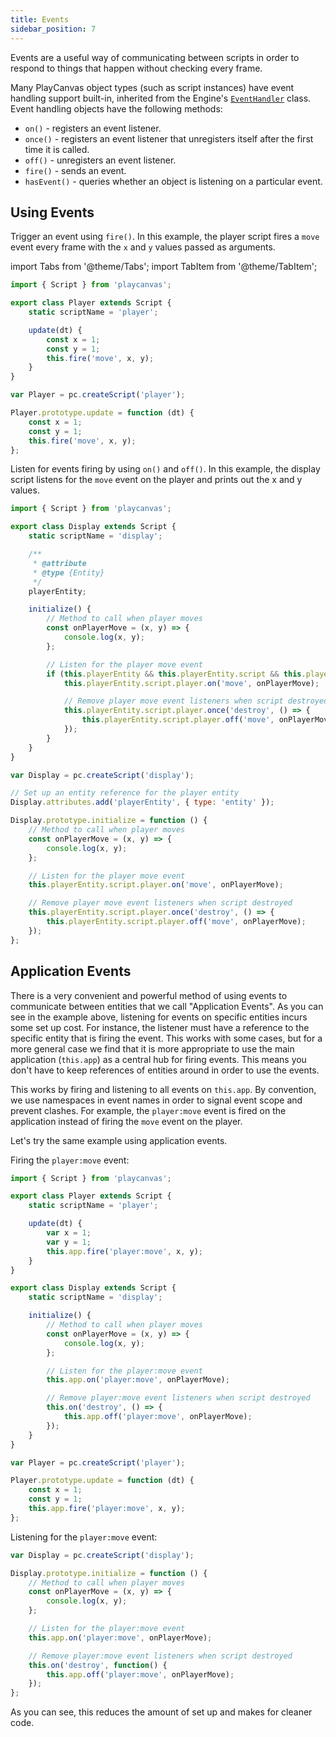 ```yaml
---
title: Events
sidebar_position: 7
---
```


Events are a useful way of communicating between scripts in order to respond to things that happen without checking every frame.

Many PlayCanvas object types (such as script instances) have event handling support built-in, inherited from the Engine's [`EventHandler`][1] class. Event handling objects have the following methods:

* `on()` - registers an event listener.
* `once()` - registers an event listener that unregisters itself after the first time it is called.
* `off()` - unregisters an event listener.
* `fire()` - sends an event.
* `hasEvent()` - queries whether an object is listening on a particular event.

## Using Events

Trigger an event using `fire()`. In this example, the player script fires a `move` event every frame with the `x` and `y` values passed as arguments.

import Tabs from '@theme/Tabs';
import TabItem from '@theme/TabItem';

<Tabs defaultValue="esm" groupId='script-code'>
<TabItem  value="esm" label="ESM (Recommended)">

```javascript
import { Script } from 'playcanvas';

export class Player extends Script {
    static scriptName = 'player';

    update(dt) {
        const x = 1;
        const y = 1;
        this.fire('move', x, y);
    }
}
```

</TabItem>
<TabItem value="classic" label="Classic">

```javascript
var Player = pc.createScript('player');

Player.prototype.update = function (dt) {
    const x = 1;
    const y = 1;
    this.fire('move', x, y);
};
```

</TabItem>
</Tabs>

Listen for events firing by using `on()` and `off()`. In this example, the display script listens for the `move` event on the player and prints out the x and y values.

<Tabs defaultValue="esm" groupId='script-code'>
<TabItem value="esm" label="ESM (Recommended)">

```javascript
import { Script } from 'playcanvas';

export class Display extends Script {
    static scriptName = 'display';

    /**
     * @attribute
     * @type {Entity}
     */
    playerEntity;

    initialize() {
        // Method to call when player moves
        const onPlayerMove = (x, y) => {
            console.log(x, y);
        };

        // Listen for the player move event
        if (this.playerEntity && this.playerEntity.script && this.playerEntity.script.player) {
            this.playerEntity.script.player.on('move', onPlayerMove);

            // Remove player move event listeners when script destroyed
            this.playerEntity.script.player.once('destroy', () => {
                this.playerEntity.script.player.off('move', onPlayerMove);
            });
        }
    }
}
```

</TabItem>
<TabItem value="classic" label="Classic">

```javascript
var Display = pc.createScript('display');

// Set up an entity reference for the player entity
Display.attributes.add('playerEntity', { type: 'entity' });

Display.prototype.initialize = function () {
    // Method to call when player moves
    const onPlayerMove = (x, y) => {
        console.log(x, y);
    };

    // Listen for the player move event
    this.playerEntity.script.player.on('move', onPlayerMove);

    // Remove player move event listeners when script destroyed
    this.playerEntity.script.player.once('destroy', () => {
        this.playerEntity.script.player.off('move', onPlayerMove);
    });
};
```

</TabItem>
</Tabs>

## Application Events

There is a very convenient and powerful method of using events to communicate between entities that we call "Application Events". As you can see in the example above, listening for events on specific entities incurs some set up cost. For instance, the listener must have a reference to the specific entity that is firing the event. This works with some cases, but for a more general case we find that it is more appropriate to use the main application (`this.app`) as a central hub for firing events. This means you don't have to keep references of entities around in order to use the events.

This works by firing and listening to all events on `this.app`. By convention, we use namespaces in event names in order to signal event scope and prevent clashes. For example, the `player:move` event is fired on the application instead of firing the `move` event on the player.

Let's try the same example using application events.

Firing the `player:move` event:

<Tabs defaultValue="esm" groupId='script-code'>
<TabItem  value="esm" label="ESM (Recommended)">

```javascript
import { Script } from 'playcanvas';

export class Player extends Script {
    static scriptName = 'player';

    update(dt) {
        var x = 1;
        var y = 1;
        this.app.fire('player:move', x, y);
    }
}

export class Display extends Script {
    static scriptName = 'display';

    initialize() {
        // Method to call when player moves
        const onPlayerMove = (x, y) => {
            console.log(x, y);
        };

        // Listen for the player:move event
        this.app.on('player:move', onPlayerMove);

        // Remove player:move event listeners when script destroyed
        this.on('destroy', () => {
            this.app.off('player:move', onPlayerMove);
        });
    }
}
```

</TabItem>
<TabItem value="classic" label="Classic">

```javascript
var Player = pc.createScript('player');

Player.prototype.update = function (dt) {
    const x = 1;
    const y = 1;
    this.app.fire('player:move', x, y);
};
```

Listening for the `player:move` event:

```javascript
var Display = pc.createScript('display');

Display.prototype.initialize = function () {
    // Method to call when player moves
    const onPlayerMove = (x, y) => {
        console.log(x, y);
    };

    // Listen for the player:move event
    this.app.on('player:move', onPlayerMove);

    // Remove player:move event listeners when script destroyed
    this.on('destroy', function() {
        this.app.off('player:move', onPlayerMove);
    });
};
```

</TabItem>
</Tabs>

As you can see, this reduces the amount of set up and makes for cleaner code.

[1]: https://api.playcanvas.com/engine/classes/EventHandler.html
